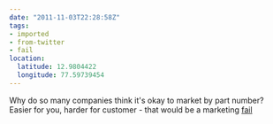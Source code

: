 ```yaml
---
date: "2011-11-03T22:28:58Z"
tags:
- imported
- from-twitter
- fail
location:
  latitude: 12.9804422
  longitude: 77.59739454
---
```

Why do so many companies think it's okay to market by part number? Easier for you, harder for customer - that would be a marketing [fail](/tags/fail)
